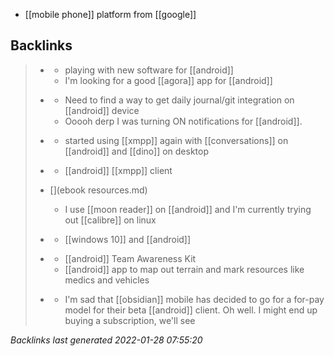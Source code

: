 - [[mobile phone]] platform from [[google]]

## Backlinks

> - [](2021-04-14.md)
>   - playing with new software for [[android]]
>   - I'm looking for a good [[agora]] app for [[android]]
>    
> - [](2020-12-30.md)
>   - Need to find a way to get daily journal/git integration on [[android]] device
>   - Ooooh derp I was turning ON notifications for [[android]].
>    
> - [](2020-12-31.md)
>   - started using [[xmpp]] again with [[conversations]] on [[android]] and [[dino]] on desktop
>    
> - [](conversations.md)
>   - [[android]] [[xmpp]] client
>    
> - [](ebook resources.md)
>   - I use [[moon reader]] on [[android]] and I'm currently trying out [[calibre]] on linux
>    
> - [](launchy.md)
>   - [[windows 10]] and [[android]]
>    
> - [](ATAK.md)
>   - [[android]] Team Awareness Kit
>   - [[android]] app to map out terrain and mark resources like medics and vehicles
>    
> - [](2021-03-25.md)
>   - I'm sad that [[obsidian]] mobile has decided to go for a for-pay model for their beta [[android]] client. Oh well. I might end up buying a subscription, we'll see

_Backlinks last generated 2022-01-28 07:55:20_
